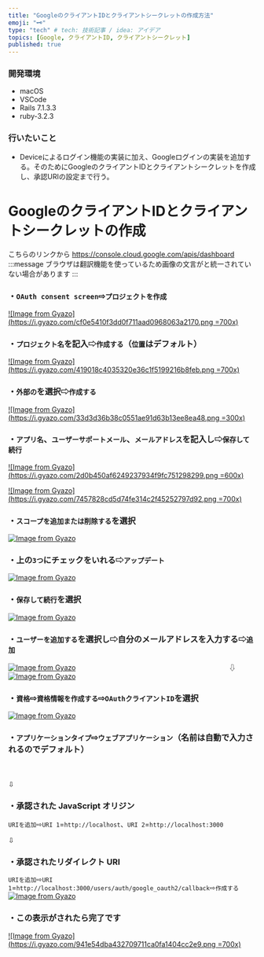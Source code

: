 ```yaml
---
title: "GoogleのクライアントIDとクライアントシークレットの作成方法"
emoji: "🗝️"
type: "tech" # tech: 技術記事 / idea: アイデア
topics: [Google, クライアントID, クライアントシークレット]
published: true
---
```

### 開発環境
- macOS
- VSCode
- Rails 7.1.3.3
- ruby-3.2.3

### 行いたいこと
- Deviceによるログイン機能の実装に加え、Googleログインの実装を追加する。そのためにGoogleのクライアントIDとクライアントシークレットを作成し、承認URIの設定まで行う。


# GoogleのクライアントIDとクライアントシークレットの作成

こちらのリンクから 
https://console.cloud.google.com/apis/dashboard
:::message 
ブラウザは翻訳機能を使っているため画像の文言がと統一されていない場合があります
:::

### ・`OAuth consent screen`⇨`プロジェクトを作成`

[![Image from Gyazo](https://i.gyazo.com/cf0e5410f3dd0f711aad0968063a2170.png =700x)](https://gyazo.com/cf0e5410f3dd0f711aad0968063a2170)

### ・`プロジェクト名`を記入⇨`作成する`（`位置`はデフォルト）

[![Image from Gyazo](https://i.gyazo.com/419018c4035320e36c1f5199216b8feb.png =700x)](https://gyazo.com/419018c4035320e36c1f5199216b8feb)

### ・`外部の`を選択⇨`作成する`

[![Image from Gyazo](https://i.gyazo.com/33d3d36b38c0551ae91d63b13ee8ea48.png =300x)](https://gyazo.com/33d3d36b38c0551ae91d63b13ee8ea48)

### ・`アプリ名`、`ユーザーサポートメール`、`メールアドレス`を記入し⇨`保存して続行`

[![Image from Gyazo](https://i.gyazo.com/2d0b450af6249237934f9fc751298299.png =600x)](https://gyazo.com/2d0b450af6249237934f9fc751298299)

[![Image from Gyazo](https://i.gyazo.com/7457828cd5d74fe314c2f45252797d92.png =700x)](https://gyazo.com/7457828cd5d74fe314c2f45252797d92)


### ・`スコープを追加または削除する`を選択

[![Image from Gyazo](https://i.gyazo.com/5e98a6e61480ece70e624c7d543a2e13.png)](https://gyazo.com/5e98a6e61480ece70e624c7d543a2e13)

### ・上の`3つ`にチェックをいれる⇨`アップデート`

[![Image from Gyazo](https://i.gyazo.com/a668c7a809e4b7d2826f3b38198545c9.png)](https://gyazo.com/a668c7a809e4b7d2826f3b38198545c9)

### ・`保存して続行`を選択

[![Image from Gyazo](https://i.gyazo.com/5457d74a0cc4c2d93c758959b0df29a5.png)](https://gyazo.com/5457d74a0cc4c2d93c758959b0df29a5)


### ・`ユーザーを追加する`を選択し⇨自分のメールアドレスを入力する⇨`追加`

[![Image from Gyazo](https://i.gyazo.com/404e3ff4f7269405e8a2c74a0f73da9f.png)](https://gyazo.com/404e3ff4f7269405e8a2c74a0f73da9f)
　　　　　　　　　　　　　　　　　　　　　　⇩　
[![Image from Gyazo](https://i.gyazo.com/81215aabc4f899b82620b951acdcd3cf.png)](https://gyazo.com/81215aabc4f899b82620b951acdcd3cf)

### ・`資格`⇨`資格情報を作成する`⇨`OAuthクライアントID`を選択

[![Image from Gyazo](https://i.gyazo.com/c59d55b84d801dfbccaef905a9fcad5b.png)](https://gyazo.com/c59d55b84d801dfbccaef905a9fcad5b)

### ・`アプリケーションタイプ`⇨`ウェブアプリケーション`（名前は自動で入力されるのでデフォルト）
　

⇩

### ・承認された JavaScript オリジン
`URIを追加`⇨`URI 1`=`http://localhost`、`URI 2`=`http://localhost:3000`

⇩
### ・承認されたリダイレクト URI
`URIを追加`⇨`URI 1`=`http://localhost:3000/users/auth/google_oauth2/callback`⇨`作成する`
[![Image from Gyazo](https://i.gyazo.com/4b9a78479c21961119898b4790c0b5c9.png)](https://gyazo.com/4b9a78479c21961119898b4790c0b5c9)

### ・この表示がされたら完了です

[![Image from Gyazo](https://i.gyazo.com/941e54dba432709711ca0fa1404cc2e9.png =700x)](https://gyazo.com/941e54dba432709711ca0fa1404cc2e9)







